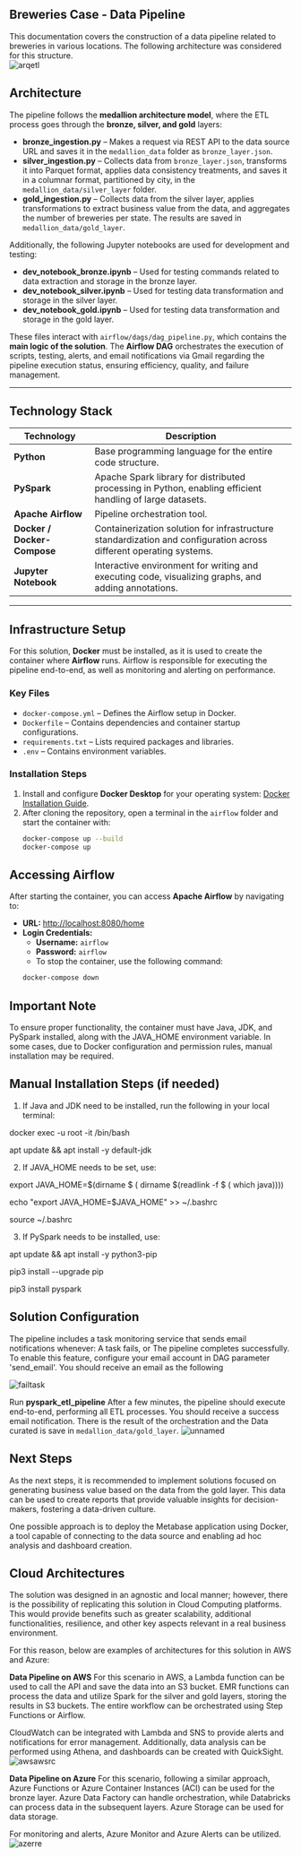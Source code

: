 ## **Breweries Case - Data Pipeline**


This documentation covers the construction of a data pipeline related to breweries in various locations. The following architecture was considered for this structure.  
![arqetl](https://github.com/user-attachments/assets/7383540e-2b4a-4142-a261-b1aafa7aa799)

## Architecture  

The pipeline follows the **medallion architecture model**, where the ETL process goes through the **bronze, silver, and gold** layers:  

- **bronze_ingestion.py** – Makes a request via REST API to the data source URL and saves it in the `medallion_data` folder as `bronze_layer.json`.  
- **silver_ingestion.py** – Collects data from `bronze_layer.json`, transforms it into Parquet format, applies data consistency treatments, and saves it in a columnar format, partitioned by city, in the `medallion_data/silver_layer` folder.  
- **gold_ingestion.py** – Collects data from the silver layer, applies transformations to extract business value from the data, and aggregates the number of breweries per state. The results are saved in `medallion_data/gold_layer`.  

Additionally, the following Jupyter notebooks are used for development and testing:  
- **dev_notebook_bronze.ipynb** – Used for testing commands related to data extraction and storage in the bronze layer.  
- **dev_notebook_silver.ipynb** – Used for testing data transformation and storage in the silver layer.  
- **dev_notebook_gold.ipynb** – Used for testing data transformation and storage in the gold layer.  

These files interact with `airflow/dags/dag_pipeline.py`, which contains the **main logic of the solution**. The **Airflow DAG** orchestrates the execution of scripts, testing, alerts, and email notifications via Gmail regarding the pipeline execution status, ensuring efficiency, quality, and failure management.  

---

## **Technology Stack**  

| **Technology**  | **Description**  |
|----------------|----------------|
| **Python**  | Base programming language for the entire code structure.  |
| **PySpark**  | Apache Spark library for distributed processing in Python, enabling efficient handling of large datasets.  |
| **Apache Airflow**  | Pipeline orchestration tool.  |
| **Docker / Docker-Compose**  | Containerization solution for infrastructure standardization and configuration across different operating systems.  |
| **Jupyter Notebook**  | Interactive environment for writing and executing code, visualizing graphs, and adding annotations.  |

---

## **Infrastructure Setup**  

For this solution, **Docker** must be installed, as it is used to create the container where **Airflow** runs. Airflow is responsible for executing the pipeline end-to-end, as well as monitoring and alerting on performance.  

### **Key Files**  
- `docker-compose.yml` – Defines the Airflow setup in Docker.  
- `Dockerfile` – Contains dependencies and container startup configurations.  
- `requirements.txt` – Lists required packages and libraries.  
- `.env` – Contains environment variables.  

### **Installation Steps**  
1. Install and configure **Docker Desktop** for your operating system: [Docker Installation Guide](https://docs.docker.com/desktop/setup/install/windows-install/).  
2. After cloning the repository, open a terminal in the `airflow` folder and start the container with:  
   ```sh
   docker-compose up --build  
   docker-compose up  
## **Accessing Airflow**
After starting the container, you can access **Apache Airflow** by navigating to:
- **URL:** [http://localhost:8080/home](http://localhost:8080/home)
- **Login Credentials:**
  - **Username:** `airflow`
  - **Password:** `airflow`
  - To stop the container, use the following command:
  ```sh
  docker-compose down
## Important Note
To ensure proper functionality, the container must have Java, JDK, and PySpark installed, along with the JAVA_HOME environment variable. In some cases, due to Docker configuration and permission rules, manual installation may be required.

## Manual Installation Steps (if needed)
1. If Java and JDK need to be installed, run the following in your local terminal:

  docker exec -u root -it <airflow-scheduler-container-id> /bin/bash
  
  apt update && apt install -y default-jdk
  
2. If JAVA_HOME needs to be set, use:
   
  export JAVA_HOME=$(dirname $ ( dirname $(readlink -f $ ( which java))))
  
  echo "export JAVA_HOME=$JAVA_HOME" >> ~/.bashrc
  
  source ~/.bashrc
  
3. If PySpark needs to be installed, use:

  apt update && apt install -y python3-pip
  
  pip3 install --upgrade pip
  
  pip3 install pyspark

## **Solution Configuration**
The pipeline includes a task monitoring service that sends email notifications whenever:
  A task fails, or
  The pipeline completes successfully.
  To enable this feature, configure your email account in DAG parameter 'send_email'.
  You should receive an email as the following
  
![failtask](https://github.com/user-attachments/assets/ff583c48-8394-47af-a0c4-acde0abffce0)

Run **pyspark_etl_pipeline**
After a few minutes, the pipeline should execute end-to-end, performing all ETL processes.
You should receive a success email notification.
There is the result of the orchestration and the Data curated is save in `medallion_data/gold_layer`.
![unnamed](https://github.com/user-attachments/assets/d35e29f0-f031-4487-9459-a81f11d4a210)

## **Next Steps**
As the next steps, it is recommended to implement solutions focused on generating business value based on the data from the gold layer. This data can be used to create reports that provide valuable insights for decision-makers, fostering a data-driven culture.

One possible approach is to deploy the Metabase application using Docker, a tool capable of connecting to the data source and enabling ad hoc analysis and dashboard creation.

## **Cloud Architectures**
The solution was designed in an agnostic and local manner; however, there is the possibility of replicating this solution in Cloud Computing platforms. This would provide benefits such as greater scalability, additional functionalities, resilience, and other key aspects relevant in a real business environment.

For this reason, below are examples of architectures for this solution in AWS and Azure:

**Data Pipeline on AWS**
For this scenario in AWS, a Lambda function can be used to call the API and save the data into an S3 bucket. EMR functions can process the data and utilize Spark for the silver and gold layers, storing the results in S3 buckets. The entire workflow can be orchestrated using Step Functions or Airflow.

CloudWatch can be integrated with Lambda and SNS to provide alerts and notifications for error management. Additionally, data analysis can be performed using Athena, and dashboards can be created with QuickSight.
![awsawsrc](https://github.com/user-attachments/assets/48f5e4fe-bc74-45ed-b34b-97e24703c019)


**Data Pipeline on Azure**
For this scenario, following a similar approach, Azure Functions or Azure Container Instances (ACI) can be used for the bronze layer. Azure Data Factory can handle orchestration, while Databricks can process data in the subsequent layers. Azure Storage can be used for data storage.

For monitoring and alerts, Azure Monitor and Azure Alerts can be utilized.
![azerre](https://github.com/user-attachments/assets/3f73de79-7100-4767-bdda-adc766711911)

